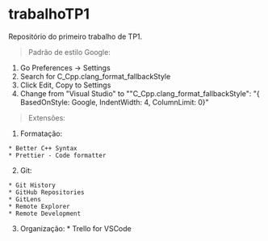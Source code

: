 # trabalhoTP1
Repositório do primeiro trabalho de TP1.

> Padrão de estilo Google:

  1. Go Preferences -> Settings
  2. Search for C_Cpp.clang_format_fallbackStyle
  3. Click Edit, Copy to Settings
  4. Change from "Visual Studio" to ""C_Cpp.clang_format_fallbackStyle": "{ BasedOnStyle: Google, IndentWidth: 4, ColumnLimit: 0}"
  
> Extensões:
  1. Formatação:
  
    * Better C++ Syntax
    * Prettier - Code formatter
    
  2. Git:
  
    * Git History
    * GitHub Repositories
    * GitLens
    * Remote Explorer
    * Remote Development
  3. Organização:
    * Trello for VSCode
